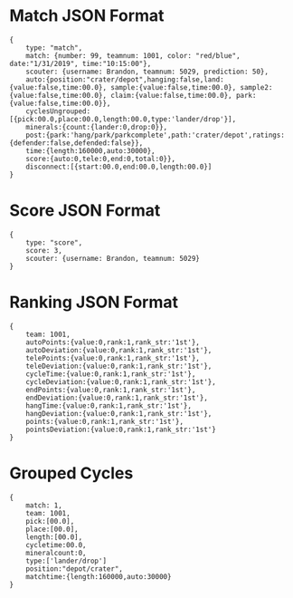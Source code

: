 # Match JSON Format
    {
        type: "match",
        match: {number: 99, teamnum: 1001, color: "red/blue", date:"1/31/2019", time:"10:15:00"},
        scouter: {username: Brandon, teamnum: 5029, prediction: 50},
        auto:{position:"crater/depot",hanging:false,land:{value:false,time:00.0}, sample:{value:false,time:00.0}, sample2:{value:false,time:00.0}, claim:{value:false,time:00.0}, park:{value:false,time:00.0}},
        cyclesUngrouped: [{pick:00.0,place:00.0,length:00.0,type:'lander/drop'}],
        minerals:{count:{lander:0,drop:0}},
        post:{park:'hang/park/parkcomplete',path:'crater/depot',ratings:{defender:false,defended:false}},
        time:{length:160000,auto:30000},
        score:{auto:0,tele:0,end:0,total:0}},
        disconnect:[{start:00.0,end:00.0,length:00.0}]
    }

# Score JSON Format
    {
        type: "score",
        score: 3,
        scouter: {username: Brandon, teamnum: 5029}
    }

# Ranking JSON Format
    {
        team: 1001,
        autoPoints:{value:0,rank:1,rank_str:'1st'},
        autoDeviation:{value:0,rank:1,rank_str:'1st'},
        telePoints:{value:0,rank:1,rank_str:'1st'},
        teleDeviation:{value:0,rank:1,rank_str:'1st'},
        cycleTime:{value:0,rank:1,rank_str:'1st'},
        cycleDeviation:{value:0,rank:1,rank_str:'1st'},
        endPoints:{value:0,rank:1,rank_str:'1st'},
        endDeviation:{value:0,rank:1,rank_str:'1st'},
        hangTime:{value:0,rank:1,rank_str:'1st'},
        hangDeviation:{value:0,rank:1,rank_str:'1st'},
        points:{value:0,rank:1,rank_str:'1st'},
        pointsDeviation:{value:0,rank:1,rank_str:'1st'}
    }

# Grouped Cycles
    {
        match: 1,
        team: 1001,
        pick:[00.0],
        place:[00.0],
        length:[00.0],
        cycletime:00.0,
        mineralcount:0,
        type:['lander/drop']
        position:"depot/crater",
        matchtime:{length:160000,auto:30000}
    }
